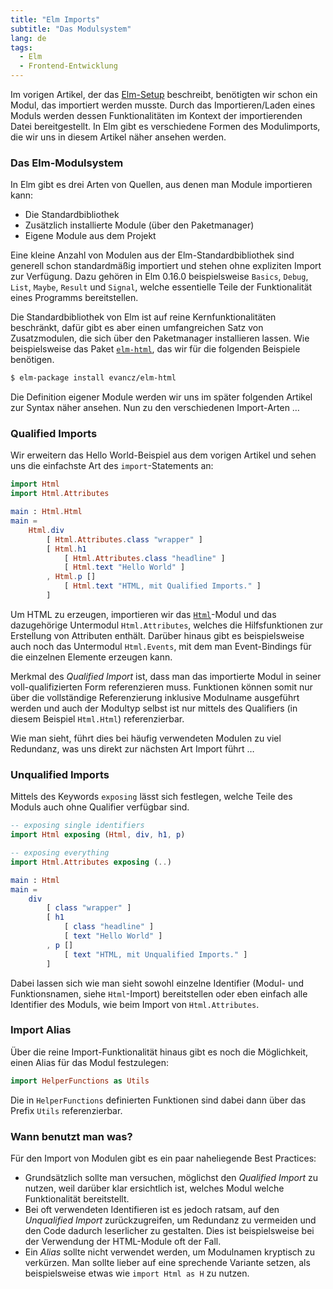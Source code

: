 ```yaml
---
title: "Elm Imports"
subtitle: "Das Modulsystem"
lang: de
tags:
  - Elm
  - Frontend-Entwicklung
---
```


Im vorigen Artikel, der das [Elm-Setup](elm-setup.html) beschreibt, benötigten wir schon ein Modul, das importiert werden musste. Durch das Importieren/Laden eines Moduls werden dessen Funktionalitäten im Kontext der importierenden Datei bereitgestellt. In Elm gibt es verschiedene Formen des Modulimports, die wir uns in diesem Artikel näher ansehen werden.

<!-- more -->

### Das Elm-Modulsystem

In Elm gibt es drei Arten von Quellen, aus denen man Module importieren kann:

* Die Standardbibliothek
* Zusätzlich installierte Module (über den Paketmanager)
* Eigene Module aus dem Projekt

Eine kleine Anzahl von Modulen aus der Elm-Standardbibliothek sind generell schon standardmäßig importiert und stehen ohne expliziten Import zur Verfügung. Dazu gehören in Elm 0.16.0 beispielsweise `Basics`, `Debug`, `List`, `Maybe`, `Result` und `Signal`, welche essentielle Teile der Funktionalität eines Programms bereitstellen.

Die Standardbibliothek von Elm ist auf reine Kernfunktionalitäten beschränkt, dafür gibt es aber einen umfangreichen Satz von Zusatzmodulen, die sich über den Paketmanager installieren lassen. Wie beispielsweise das Paket [`elm-html`](http://package.elm-lang.org/packages/evancz/elm-html/latest/), das wir für die folgenden Beispiele benötigen.

```bash
$ elm-package install evancz/elm-html
```

Die Definition eigener Module werden wir uns im später folgenden Artikel zur Syntax näher ansehen. Nun zu den verschiedenen Import-Arten …

### Qualified Imports

Wir erweitern das Hello World-Beispiel aus dem vorigen Artikel und sehen uns die einfachste Art des `import`-Statements an:

```elm
import Html
import Html.Attributes

main : Html.Html
main =
    Html.div
        [ Html.Attributes.class "wrapper" ]
        [ Html.h1
            [ Html.Attributes.class "headline" ]
            [ Html.text "Hello World" ]
        , Html.p []
            [ Html.text "HTML, mit Qualified Imports." ]
        ]
```

Um HTML zu erzeugen, importieren wir das [`Html`](http://package.elm-lang.org/packages/evancz/elm-html/latest/)-Modul und das dazugehörige Untermodul `Html.Attributes`, welches die Hilfsfunktionen zur Erstellung von Attributen enthält. Darüber hinaus gibt es beispielsweise auch noch das Untermodul `Html.Events`, mit dem man Event-Bindings für die einzelnen Elemente erzeugen kann.

Merkmal des *Qualified Import* ist, dass man das importierte Modul in seiner voll-qualifizierten Form referenzieren muss. Funktionen können somit nur über die vollständige Referenzierung inklusive Modulname ausgeführt werden und auch der Modultyp selbst ist nur mittels des Qualifiers (in diesem Beispiel `Html.Html`) referenzierbar.

Wie man sieht, führt dies bei häufig verwendeten Modulen zu viel Redundanz, was uns direkt zur nächsten Art Import führt …

### Unqualified Imports

Mittels des Keywords `exposing` lässt sich festlegen, welche Teile des Moduls auch ohne Qualifier verfügbar sind.


```elm
-- exposing single identifiers
import Html exposing (Html, div, h1, p)

-- exposing everything
import Html.Attributes exposing (..)

main : Html
main =
    div
        [ class "wrapper" ]
        [ h1
            [ class "headline" ]
            [ text "Hello World" ]
        , p []
            [ text "HTML, mit Unqualified Imports." ]
        ]
```

Dabei lassen sich wie man sieht sowohl einzelne Identifier (Modul- und Funktionsnamen, siehe `Html`-Import) bereitstellen oder eben einfach alle Identifier des Moduls, wie beim Import von `Html.Attributes`.

### Import Alias

Über die reine Import-Funktionalität hinaus gibt es noch die Möglichkeit, einen Alias für das Modul festzulegen:

```elm
import HelperFunctions as Utils
```

Die in `HelperFunctions` definierten Funktionen sind dabei dann über das Prefix `Utils` referenzierbar.

### Wann benutzt man was?

Für den Import von Modulen gibt es ein paar naheliegende Best Practices:

* Grundsätzlich sollte man versuchen, möglichst den *Qualified Import* zu nutzen, weil darüber klar ersichtlich ist, welches Modul welche Funktionalität bereitstellt.
* Bei oft verwendeten Identifieren ist es jedoch ratsam, auf den *Unqualified Import* zurückzugreifen, um Redundanz zu vermeiden und den Code dadurch leserlicher zu gestalten. Dies ist beispielsweise bei der Verwendung der HTML-Module oft der Fall.
* Ein *Alias* sollte nicht verwendet werden, um Modulnamen kryptisch zu verkürzen. Man sollte lieber auf eine sprechende Variante setzen, als beispielsweise etwas wie `import Html as H` zu nutzen.
